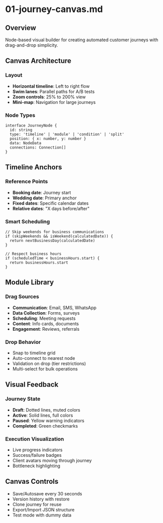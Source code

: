 # 01-journey-canvas.md

## Overview

Node-based visual builder for creating automated customer journeys with drag-and-drop simplicity.

## Canvas Architecture

### Layout

- **Horizontal timeline**: Left to right flow
- **Swim lanes**: Parallel paths for A/B tests
- **Zoom controls**: 25% to 200% view
- **Mini-map**: Navigation for large journeys

### Node Types

```
interface JourneyNode {
  id: string
  type: 'timeline' | 'module' | 'condition' | 'split'
  position: { x: number, y: number }
  data: NodeData
  connections: Connection[]
}
```

## Timeline Anchors

### Reference Points

- **Booking date**: Journey start
- **Wedding date**: Primary anchor
- **Fixed dates**: Specific calendar dates
- **Relative dates**: "X days before/after"

### Smart Scheduling

```
// Skip weekends for business communications
if (skipWeekends && isWeekend(calculatedDate)) {
  return nextBusinessDay(calculatedDate)
}

// Respect business hours
if (scheduledTime < businessHours.start) {
  return businessHours.start
}
```

## Module Library

### Drag Sources

- **Communication**: Email, SMS, WhatsApp
- **Data Collection**: Forms, surveys
- **Scheduling**: Meeting requests
- **Content**: Info cards, documents
- **Engagement**: Reviews, referrals

### Drop Behavior

- Snap to timeline grid
- Auto-connect to nearest node
- Validation on drop (tier restrictions)
- Multi-select for bulk operations

## Visual Feedback

### Journey State

- **Draft**: Dotted lines, muted colors
- **Active**: Solid lines, full colors
- **Paused**: Yellow warning indicators
- **Completed**: Green checkmarks

### Execution Visualization

- Live progress indicators
- Success/failure badges
- Client avatars moving through journey
- Bottleneck highlighting

## Canvas Controls

- Save/Autosave every 30 seconds
- Version history with restore
- Clone journey for reuse
- Export/Import JSON structure
- Test mode with dummy data